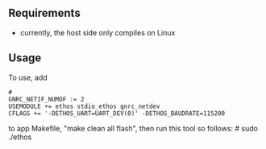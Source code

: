 ## Requirements

- currently, the host side only compiles on Linux

## Usage

To use, add

    #
    GNRC_NETIF_NUMOF := 2
    USEMODULE += ethos stdio_ethos gnrc_netdev
    CFLAGS += '-DETHOS_UART=UART_DEV(0)' -DETHOS_BAUDRATE=115200

to app Makefile, "make clean all flash", then run this tool so follows:
    # sudo ./ethos <tap-device> <serial>
